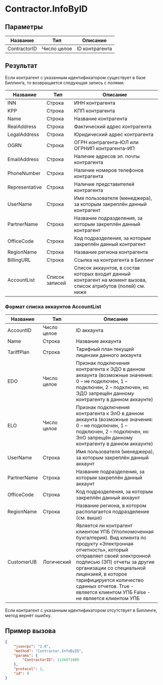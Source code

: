 # Contractor.InfoByID

## Параметры

| Название    | Тип          | Описание          |
|-------------|--------------|-------------------|
| ContractorID | Число целое | ID контрагента   |

## Результат

Если контрагент с указанным идентификатором существует в базе Биллинга, то возвращается следующая запись с полями:

| Название       | Тип              | Описание                                      |
|----------------|------------------|-----------------------------------------------|
| INN            | Строка           | ИНН контрагента                               |
| KPP            | Строка           | КПП контрагента                               |
| Name           | Строка           | Название контрагента                          |
| RealAddress    | Строка           | Фактический адрес контрагента                 |
| LegalAddress   | Строка           | Юридический адрес контрагента                 |
| OGRN           | Строка           | ОГРН контрагента–ЮЛ или ОГРНИП контрагента–ИП |
| EmailAddress   | Строка           | Наличие адресов эл. почты контрагента         |
| PhoneNumber    | Строка           | Наличие номеров телефонов контрагента         |
| Representative | Строка           | Наличие представителей контрагента            |
| UserName       | Строка           | Имя пользователя (менеджера), за которым закреплён данный контрагент |
| PartnerName    | Строка           | Название подразделения, за которым закреплён данный контрагент |
| OfficeCode     | Строка           | Код подразделения, за которым закреплён данный контрагент |
| RegionName     | Строка           | Название региона контрагента                  |
| BillingURL     | Строка           | Ссылка на контрагента в Биллинг               |
| AccountList    | Список записей   | Список аккаунтов, в состав которых входит данный контрагент на момент вызова, список атрибутов (полей) см. ниже |

### Формат списка аккаунтов AccountList

| Название     | Тип          | Описание                                                                 |
|--------------|--------------|--------------------------------------------------------------------------|
| AccountID    | Число целое | ID аккаунта                                                              |
| Name         | Строка      | Название аккаунта                                                        |
| TariffPlan   | Строка      | Тарифный план текущей лицензии данного аккаунта                          |
| EDO          | Число целое | Признак подключения контрагента к ЭДО в данном аккаунта (возможные значения: 0 – не подключен, 1 – подключен, 2 – подключен, но ЭДО запрещён данному контрагенту в данном аккаунте) |
| ELO          | Число целое | Признак подключения контрагента к ЭлО в данном аккаунта (возможные значения: 0 – не подключен, 1 – подключен, 2 – подключен, но ЭлО запрещён данному контрагенту в данном аккаунте) |
| UserName     | Строка      | Имя пользователя (менеджера), за которым закреплён данный аккаунт        |
| PartnerName  | Строка      | Название подразделения, за которым закреплён данный аккаунт              |
| OfficeCode   | Строка      | Код подразделения, за которым закреплён данный аккаунт                   |
| RegionName   | Строка      | Название региона, в котором располагается подразделение (см. выше)        |
| CustomerUB   | Логический  | Является ли контрагент клиентом УПБ (Уполномоченная бухгалтерия). Вид клиента по продукту «Электронная отчетность», который отправляет своей электронной подписью (ЭП) отчеты за другие организации со специальной лицензией, в которое тарифицируется количество сданных отчетов. True - является клиентом УПБ False - не является клиентом УПБ |

Если контрагент с указанным идентификатором отсутствует в Биллинге, метод вернёт ошибку.

## Пример вызова

```json
{
    "jsonrpc": "2.0",
    "method": "Contractor.InfoByID",
    "params": {
        "ContractorID": 1126971809
    },
    "protocol": 2,
    "id": 0
}